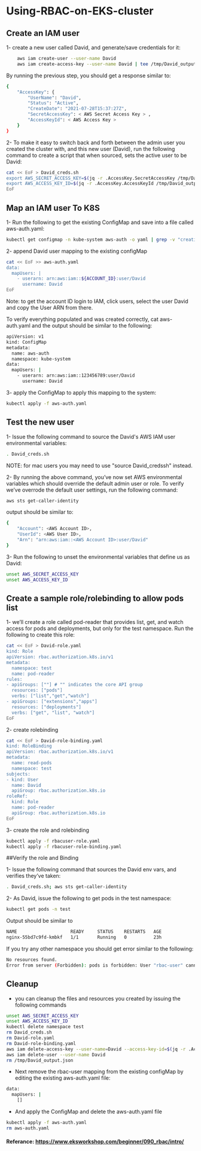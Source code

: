 # Using-RBAC-on-EKS-cluster

## Create an IAM user


1- create a new user called David, and generate/save credentials for it:

```bash
    aws iam create-user --user-name David
    aws iam create-access-key --user-name David | tee /tmp/David_output.json
```

By running the previous step, you should get a response similar to:

```bash
{
    "AccessKey": {
        "UserName": "David",
        "Status": "Active",
        "CreateDate": "2021-07-28T15:37:27Z",
        "SecretAccessKey": < AWS Secret Access Key > ,
        "AccessKeyId": < AWS Access Key >
    }
}
```

2- To make it easy to switch back and forth between the admin user you created the cluster with, and this new user (David), run the following command to create a script that when sourced, sets the active user to be David:

```bash
cat << EoF > David_creds.sh
export AWS_SECRET_ACCESS_KEY=$(jq -r .AccessKey.SecretAccessKey /tmp/David_output.json)
export AWS_ACCESS_KEY_ID=$(jq -r .AccessKey.AccessKeyId /tmp/David_output.json)
EoF
```

## Map an IAM user To K8S

1- Run the following to get the existing ConfigMap and save into a file called aws-auth.yaml:

```bash
kubectl get configmap -n kube-system aws-auth -o yaml | grep -v "creationTimestamp\|resourceVersion\|selfLink\|uid" | sed '/^  annotations:/,+2 d' > aws-auth.yaml
```
2- append David user mapping to the existing configMap

```bash
cat << EoF >> aws-auth.yaml
data:
  mapUsers: |
    - userarn: arn:aws:iam::${ACCOUNT_ID}:user/David
      username: David
EoF
```

Note: to get the account ID login to IAM, click users, select the user David and copy the User ARN from there.

To verify everything populated and was created correctly, cat aws-auth.yaml and the output should be similar to the following:

```bash
apiVersion: v1
kind: ConfigMap
metadata:
  name: aws-auth
  namespace: kube-system
data:
  mapUsers: |
    - userarn: arn:aws:iam::123456789:user/David
      username: David
```

3- apply the ConfigMap to apply this mapping to the system:

```bash
kubectl apply -f aws-auth.yaml
```


## Test the new user

1- Issue the following command to source the David's AWS IAM user environmental variables:

```bash
. David_creds.sh
```
NOTE: for mac users you may need to use "source David_credssh" instead.

2- By running the above command, you’ve now set AWS environmental variables which should override the default admin user or role. To verify we’ve overrode the default user settings, run the following command:

```bash
aws sts get-caller-identity
```

output should be similar to:

```bash
{
    "Account": <AWS Account ID>,
    "UserId": <AWS User ID>,
    "Arn": "arn:aws:iam::<AWS Account ID>:user/David"
}
```

3- Run the following to unset the environmental variables that define us as David:

```bash
unset AWS_SECRET_ACCESS_KEY
unset AWS_ACCESS_KEY_ID
```

## Create a sample role/rolebinding to allow pods list

1- we’ll create a role called pod-reader that provides list, get, and watch access for pods and deployments, but only for the test namespace. Run the following to create this role:

```bash
cat << EoF > David-role.yaml
kind: Role
apiVersion: rbac.authorization.k8s.io/v1
metadata:
  namespace: test
  name: pod-reader
rules:
- apiGroups: [""] # "" indicates the core API group
  resources: ["pods"]
  verbs: ["list","get","watch"]
- apiGroups: ["extensions","apps"]
  resources: ["deployments"]
  verbs: ["get", "list", "watch"]
EoF
```

2- create rolebinding

```bash
cat << EoF > David-role-binding.yaml
kind: RoleBinding
apiVersion: rbac.authorization.k8s.io/v1
metadata:
  name: read-pods
  namespace: test
subjects:
- kind: User
  name: David
  apiGroup: rbac.authorization.k8s.io
roleRef:
  kind: Role
  name: pod-reader
  apiGroup: rbac.authorization.k8s.io
EoF
```

3- create the role and rolebinding

```bash
kubectl apply -f rbacuser-role.yaml
kubectl apply -f rbacuser-role-binding.yaml
```

##Verify the role and Binding

1- Issue the following command that sources the David env vars, and verifies they’ve taken:

```bash
. David_creds.sh; aws sts get-caller-identity
```

2- As David, issue the following to get pods in the test namespace:

```bash
kubectl get pods -n test
```

Output should be similar to 

```bash
NAME                    READY     STATUS    RESTARTS   AGE
nginx-55bd7c9fd-kmbkf   1/1       Running   0          23h
```

If you try any other namespace you should get error similar to the following:

```bash
No resources found.
Error from server (Forbidden): pods is forbidden: User "rbac-user" cannot list resource "pods" in API group "" in the namespace "kube-system"
```


## Cleanup

- you can cleanup the files and resources you created by issuing the following commands

```bash
unset AWS_SECRET_ACCESS_KEY
unset AWS_ACCESS_KEY_ID
kubectl delete namespace test
rm David_creds.sh
rm David-role.yaml
rm David-role-binding.yaml
aws iam delete-access-key --user-name=David --access-key-id=$(jq -r .AccessKey.AccessKeyId /tmp/create_output.json)
aws iam delete-user --user-name David
rm /tmp/David_output.json
```
- Next remove the rbac-user mapping from the existing configMap by editing the existing aws-auth.yaml file:

```bash
data:
  mapUsers: |
    []
```

- And apply the ConfigMap and delete the aws-auth.yaml file

```bash
kubectl apply -f aws-auth.yaml
rm aws-auth.yaml
```


#### Referance: https://www.eksworkshop.com/beginner/090_rbac/intro/
